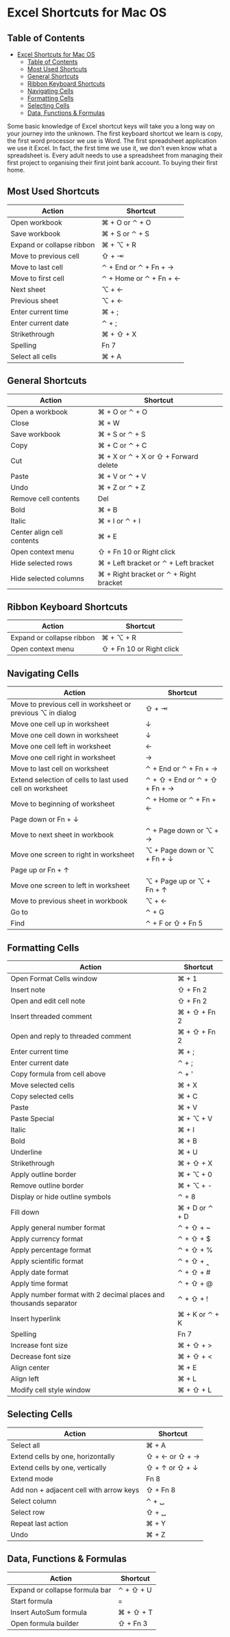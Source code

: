 # Excel Shortcuts for Mac OS

## Table of Contents
- [Excel Shortcuts for Mac OS](#excel-shortcuts-for-mac-os)
  - [Table of Contents](#table-of-contents)
  - [Most Used Shortcuts](#most-used-shortcuts)
  - [General Shortcuts](#general-shortcuts)
  - [Ribbon Keyboard Shortcuts](#ribbon-keyboard-shortcuts)
  - [Navigating Cells](#navigating-cells)
  - [Formatting Cells](#formatting-cells)
  - [Selecting Cells](#selecting-cells)
  - [Data, Functions \& Formulas](#data-functions--formulas)

Some basic knowledge of Excel shortcut keys will take you a long way on your journey into the unknown. 
The first keyboard shortcut we learn is copy, the first word processor we use is Word. The first spreadsheet 
application we use it Excel. In fact, the first time we use it, we don't even know what a spreadsheet is. 
Every adult needs to use a spreadsheet from managing their first project to organising their first joint 
bank account. To buying their first home.

## Most Used Shortcuts
| Action | Shortcut |
|--------|----------|
| Open workbook | ⌘ + O or ⌃ + O |
| Save workbook | ⌘ + S or ⌃ + S |
| Expand or collapse ribbon | ⌘ + ⌥ + R |
| Move to previous cell | ⇧ + ⇥ |
| Move to last cell | ⌃ + End or ⌃ + Fn + → |
| Move to first cell | ⌃ + Home or ⌃ + Fn + ← |
| Next sheet | ⌥ + ← |
| Previous sheet | ⌥ + ← |
| Enter current time | ⌘ + ; |
| Enter current date | ⌃ + ; |
| Strikethrough | ⌘ + ⇧ + X |
| Spelling | Fn 7 |
| Select all cells | ⌘ + A |

## General Shortcuts
| Action | Shortcut |
|--------|----------|
| Open a workbook | ⌘ + O or ⌃ + O |
| Close | ⌘ + W |
| Save workbook | ⌘ + S or ⌃ + S |
| Copy | ⌘ + C or ⌃ + C |
| Cut | ⌘ + X or ⌃ + X or ⇧ + Forward delete |
| Paste | ⌘ + V or ⌃ + V |
| Undo | ⌘ + Z or ⌃ + Z |
| Remove cell contents | Del |
| Bold | ⌘ + B |
| Italic | ⌘ + I or ⌃ + I |
| Center align cell contents | ⌘ + E |
| Open context menu | ⇧ + Fn 10 or Right click |
| Hide selected rows | ⌘ + Left bracket or ⌃ + Left bracket |
| Hide selected columns | ⌘ + Right bracket or ⌃ + Right bracket |

## Ribbon Keyboard Shortcuts
| Action | Shortcut |
|--------|----------|
| Expand or collapse ribbon | ⌘ + ⌥ + R |
| Open context menu | ⇧ + Fn 10 or Right click |

## Navigating Cells
| Action | Shortcut |
|--------|----------|
| Move to previous cell in worksheet or previous ⌥ in dialog | ⇧ + ⇥ |
| Move one cell up in worksheet | ↓ |
| Move one cell down in worksheet | ↓ |
| Move one cell left in worksheet | ← |
| Move one cell right in worksheet | → |
| Move to last cell on worksheet | ⌃ + End or ⌃ + Fn + → |
| Extend selection of cells to last used cell on worksheet | ⌃ + ⇧ + End or ⌃ + ⇧ + Fn + → |
| Move to beginning of worksheet | ⌃ + Home or ⌃ + Fn + ← |
| Page down or Fn + ↓ |
| Move to next sheet in workbook | ⌃ + Page down or ⌥ + → |
| Move one screen to right in worksheet | ⌥ + Page down or ⌥ + Fn + ↓ |
| Page up or Fn + ↑ |
| Move one screen to left in worksheet | ⌥ + Page up or ⌥ + Fn + ↑ |
| Move to previous sheet in workbook | ⌥ + ← |
| Go to | ⌃ + G |
| Find | ⌃ + F or ⇧ + Fn 5 |

## Formatting Cells
| Action | Shortcut |
|--------|----------|
| Open Format Cells window | ⌘ + 1 |
| Insert note | ⇧ + Fn 2 |
| Open and edit cell note | ⇧ + Fn 2 |
| Insert threaded comment | ⌘ + ⇧ + Fn 2 |
| Open and reply to threaded comment | ⌘ + ⇧ + Fn 2 |
| Enter current time | ⌘ + ; |
| Enter current date | ⌃ + ; |
| Copy formula from cell above | ⌃ + ' |
| Move selected cells | ⌘ + X |
| Copy selected cells | ⌘ + C |
| Paste | ⌘ + V |
| Paste Special | ⌘ + ⌥ + V |
| Italic | ⌘ + I |
| Bold | ⌘ + B |
| Underline | ⌘ + U |
| Strikethrough | ⌘ + ⇧ + X |
| Apply outline border | ⌘ + ⌥ + 0 |
| Remove outline border | ⌘ + ⌥ + - |
| Display or hide outline symbols | ⌃ + 8 |
| Fill down | ⌘ + D or ⌃ + D |
| Apply general number format | ⌃ + ⇧ + ~ |
| Apply currency format | ⌃ + ⇧ + $ |
| Apply percentage format | ⌃ + ⇧ + % |
| Apply scientific format | ⌃ + ⇧ + ‸ |
| Apply date format | ⌃ + ⇧ + # |
| Apply time format | ⌃ + ⇧ + @ |
| Apply number format with 2 decimal places and thousands separator | ⌃ + ⇧ + ! |
| Insert hyperlink | ⌘ + K or ⌃ + K |
| Spelling | Fn 7 |
| Increase font size | ⌘ + ⇧ + > |
| Decrease font size | ⌘ + ⇧ + < |
| Align center | ⌘ + E |
| Align left | ⌘ + L |
| Modify cell style window | ⌘ + ⇧ + L |

## Selecting Cells
| Action | Shortcut |
|--------|----------|
| Select all | ⌘ + A |
| Extend cells by one, horizontally | ⇧ + ← or ⇧ + → |
| Extend cells by one, vertically | ⇧ + ↑ or ⇧ + ↓ |
| Extend mode | Fn 8 |
| Add non + adjacent cell with arrow keys | ⇧ + Fn 8 |
| Select column | ⌃ + ␣ |
| Select row | ⇧ + ␣ |
| Repeat last action | ⌘ + Y |
| Undo | ⌘ + Z |

## Data, Functions & Formulas
| Action | Shortcut |
|--------|----------|
| Expand or collapse formula bar | ⌃ + ⇧ + U |
| Start formula | = |
| Insert AutoSum formula | ⌘ + ⇧ + T |
| Open formula builder | ⇧ + Fn 3